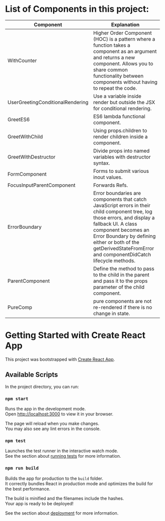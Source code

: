 # List of Components in this project: 

| Component                        | Explanation                                                                                                                                                                                                          |
|----------------------------------|----------------------------------------------------------------------------------------------------------------------------------------------------------------------------------------------------------------------|
| WithCounter                      | Higher Order Component (HOC) is a pattern where a function takes a component as an argument and returns a new component. Allows you to share common functionality between components without having to repeat the code. |
| UserGreetingConditionalRendering | Use a variable inside render but outside the JSX for conditional rendering.                                                                                                                                          |
| GreetES6                         | ES6 lambda functional component.                                                                                                                                                                                     |
| GreetWithChild                   | Using props.children to render children inside a component.                                                                                                                                                          |
| GreetWithDestructor              | Divide props into named variables with destructor syntax.                                                                                                                                                            |
| FormComponent                    | Forms to submit various inout values.                                                                                                                                                                                |
| FocusInputParentComponent        | Forwards Refs.                                                                                                                                                                                                       |
| ErrorBoundary                    | Error boundaries are components that catch JavaScript errors in their child component tree, log those errors, and display a fallback UI. A class component becomes an Error Boundary by defining either or both of the getDerivedStateFromError and componentDidCatch lifecycle methods. |
| ParentComponent                  | Define the method to pass to the child in the parent and pass it to the props parameter of the child component. |
| PureComp                  | pure components are not re-rendered if there is no change in state. |
# Getting Started with Create React App

This project was bootstrapped with [Create React App](https://github.com/facebook/create-react-app).

## Available Scripts

In the project directory, you can run:

### `npm start`

Runs the app in the development mode.\
Open [http://localhost:3000](http://localhost:3000) to view it in your browser.

The page will reload when you make changes.\
You may also see any lint errors in the console.

### `npm test`

Launches the test runner in the interactive watch mode.\
See the section about [running tests](https://facebook.github.io/create-react-app/docs/running-tests) for more information.

### `npm run build`

Builds the app for production to the `build` folder.\
It correctly bundles React in production mode and optimizes the build for the best performance.

The build is minified and the filenames include the hashes.\
Your app is ready to be deployed!

See the section about [deployment](https://facebook.github.io/create-react-app/docs/deployment) for more information.
